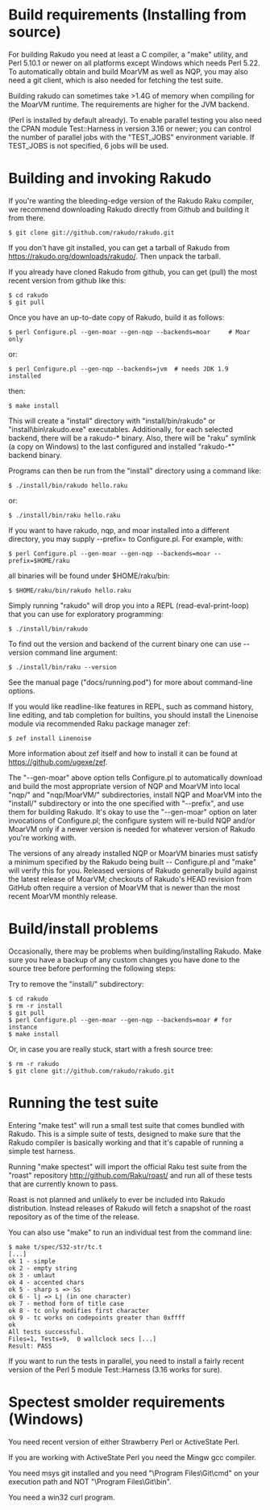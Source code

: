 # Build requirements (Installing from source)

For building Rakudo you need at least a C compiler, a "make" utility, and
Perl 5.10.1 or newer on all platforms except Windows which needs Perl 5.22.
To automatically obtain and build MoarVM as well as NQP, you may also need a
git client, which is also needed for fetching the test suite.

Building rakudo can sometimes take >1.4G of memory when compiling for the
MoarVM runtime. The requirements are higher for the JVM backend.

(Perl is installed by default already). To enable parallel testing you also
need the CPAN module Test::Harness in version 3.16 or newer; you can control
the number of parallel jobs with the "TEST_JOBS" environment variable. If
TEST_JOBS is not specified, 6 jobs will be used.

# Building and invoking Rakudo

If you're wanting the bleeding-edge version of the Rakudo Raku compiler,
we recommend downloading Rakudo directly from Github and building it from
there.

    $ git clone git://github.com/rakudo/rakudo.git

If you don't have git installed, you can get a tarball of Rakudo from
https://rakudo.org/downloads/rakudo/. Then unpack the tarball.

If you already have cloned Rakudo from github, you can get (pull) the most
recent version from github like this:

    $ cd rakudo
    $ git pull

Once you have an up-to-date copy of Rakudo, build it as follows:

    $ perl Configure.pl --gen-moar --gen-nqp --backends=moar     # Moar only

or:

    $ perl Configure.pl --gen-nqp --backends=jvm  # needs JDK 1.9 installed

then:

    $ make install

This will create a "install" directory with "install/bin/rakudo" or
"install\bin\rakudo.exe" executables. Additionally, for each selected
backend, there will be a rakudo-\* binary. Also, there will be "raku" symlink
(a copy on Windows) to the last configured and installed "rakudo-\*" backend
binary.

Programs can then be run from the "install" directory using a command like:

    $ ./install/bin/rakudo hello.raku

or:

    $ ./install/bin/raku hello.raku

If you want to have rakudo, nqp, and moar installed into a different
directory, you may supply --prefix= to Configure.pl. For example, with:

    $ perl Configure.pl --gen-moar --gen-nqp --backends=moar --prefix=$HOME/raku

all binaries will be found under $HOME/raku/bin:

    $ $HOME/raku/bin/rakudo hello.raku

Simply running "rakudo" will drop you into a REPL (read-eval-print-loop)
that you can use for exploratory programming:

    $ ./install/bin/rakudo

To find out the version and backend of the current binary one can use
--version command line argument:

    $ ./install/bin/raku --version

See the manual page ("docs/running.pod") for more about command-line
options.

If you would like readline-like features in REPL, such as command history,
line editing, and tab completion for builtins, you should install the
Linenoise module via recommended Raku package manager zef:

    $ zef install Linenoise

More information about zef itself and how to install it can be found at
<https://github.com/ugexe/zef>.

The "--gen-moar" above option tells Configure.pl to automatically download
and build the most appropriate version of NQP and MoarVM into local "nqp/"
and "nqp/MoarVM/" subdirectories, install NQP and MoarVM into the "install/"
subdirectory or into the one specified with "--prefix", and use them for
building Rakudo.  It's okay to use the "--gen-moar" option on later
invocations of Configure.pl; the configure system will re-build NQP and/or
MoarVM only if a newer version is needed for whatever version of Rakudo
you're working with.

The versions of any already installed NQP or MoarVM binaries must satisfy a
minimum specified by the Rakudo being built -- Configure.pl and "make" will
verify this for you.  Released versions of Rakudo generally build against
the latest release of MoarVM; checkouts of Rakudo's HEAD revision from
GitHub often require a version of MoarVM that is newer than the most recent
MoarVM monthly release.

# Build/install problems

Occasionally, there may be problems when building/installing Rakudo.  Make
sure you have a backup of any custom changes you have done to the source
tree before performing the following steps:

Try to remove the "install/" subdirectory:

    $ cd rakudo
    $ rm -r install
    $ git pull
    $ perl Configure.pl --gen-moar --gen-nqp --backends=moar # for instance
    $ make install

Or, in case you are really stuck, start with a fresh source tree:

    $ rm -r rakudo
    $ git clone git://github.com/rakudo/rakudo.git

# Running the test suite

Entering "make test" will run a small test suite that comes bundled with
Rakudo. This is a simple suite of tests, designed to make sure that the
Rakudo compiler is basically working and that it's capable of running a
simple test harness.

Running "make spectest" will import the official Raku test suite from the
"roast" repository <http://github.com/Raku/roast/> and run all of these
tests that are currently known to pass.

Roast is not planned and unlikely to ever be included into Rakudo
distribution. Instead releases of Rakudo will fetch a snapshot of the roast
repository as of the time of the release.

You can also use "make" to run an individual test from the command line:

    $ make t/spec/S32-str/tc.t
    [...]
    ok 1 - simple
    ok 2 - empty string
    ok 3 - umlaut
    ok 4 - accented chars
    ok 5 - sharp s => Ss
    ok 6 - lj => Lj (in one character)
    ok 7 - method form of title case
    ok 8 - tc only modifies first character
    ok 9 - tc works on codepoints greater than 0xffff
    ok
    All tests successful.
    Files=1, Tests=9,  0 wallclock secs [...]
    Result: PASS

If you want to run the tests in parallel, you need to install a fairly
recent version of the Perl 5 module Test::Harness (3.16 works for sure).

# Spectest smolder requirements (Windows)

You need recent version of either Strawberry Perl or ActiveState Perl.

If you are working with ActiveState Perl you need the Mingw gcc compiler.

You need msys git installed and you need "\Program Files\Git\cmd" on your
execution path and NOT "\Program Files\Git\bin".

You need a win32 curl program.
